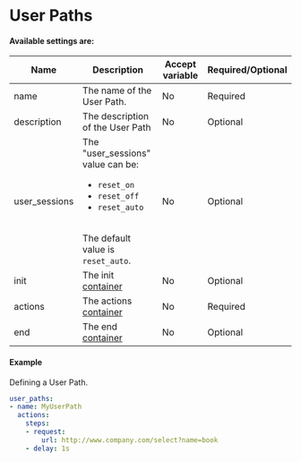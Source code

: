 # User Paths

#### Available settings are:

| Name        | Description                                                     | Accept variable   | Required/Optional |
| ----------- | --------------------------------------------------------------- | ----------------- | ----------------- |
| name        | The name of the User Path.                                      | No                | Required          |
| description | The description of the User Path                                | No                | Optional          |
| user_sessions  | The "user_sessions" value can be: <ul><li>`reset_on`</li><li>`reset_off`</li><li>`reset_auto`</li></ul></br>The default value is `reset_auto`. | No  | Optional |
| init         | The init [container](container.md)                             | No                | Optional          |
| actions      | The actions [container](container.md)                          | No                | Required          |
| end          | The end [container](container.md)                              | No                | Optional          |

#### Example
Defining a User Path.
```yaml
user_paths:
- name: MyUserPath
  actions:
    steps:
    - request:
        url: http://www.company.com/select?name=book
    - delay: 1s
```